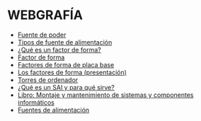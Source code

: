 <html lang="es">
<head>
    <h1>WEBGRAFÍA</h1>
    <ul>
        <li><a href="https://ecciarquitecturadehardwarecr.wordpress.com/2016/09/06/fuente-de-poder/">Fuente de poder</a></li>
        <li><a href="https://www.pccomponentes.com/tipos-de-fuente-de-alimentacion">Tipos de fuente de alimentación</a></li>
        <li><a href="https://www.crucial.es/articles/pc-builders/what-is-a-form-factor">¿Qué es un factor de forma?</a></li>
        <li><a href="https://www.profesionalreview.com/2022/06/25/factor-forma/">Factor de forma</a></li>
        <li><a href="https://www.pccomponentes.com/factores-de-forma-placa-base">Factores de forma de placa base</a></li>
        <li><a href="https://www.slideshare.net/slideshow/los-factores-de-forma/1310133">Los factores de forma (presentación)</a></li>
        <li><a href="https://www.pccomponentes.com/torres?srsltid=AfmBOorJNWpV2vqlT32Ir0R3guUlyxrWzvp-G3sT6LRWG8OXWQLwhj6T">Torres de ordenador</a></li>
        <li><a href="https://www.pccomponentes.com/que-es-un-sai-y-para-que-sirve?srsltid=AfmBOooyu4N05EGAERlhUxh5Bgap-AUpXCVMAd5Q4vlU4IFf7IxG9CjV">¿Qué es un SAI y para qué sirve?</a></li>
        <li><a href="https://www.google.es/books/edition/CFGB_Montaje_y_mantenimiento_de_sistemas/Dyd1EAAAQBAJ?hl=es&gbpv=1&dq=que+es+un+factor+de+forma&pg=PA38&printsec=frontcover">Libro: Montaje y mantenimiento de sistemas y componentes informáticos</a></li>
        <li><a href="https://www.pccomponentes.com/fuentes-alimentacion?srsltid=AfmBOorFiS9vlAbKQ0zk5OK0lxEFZUMXUPrQvq3844TLRZWYyQU4F9jT">Fuentes de alimentación</a></li>
    </ul>
</body>
</html>
